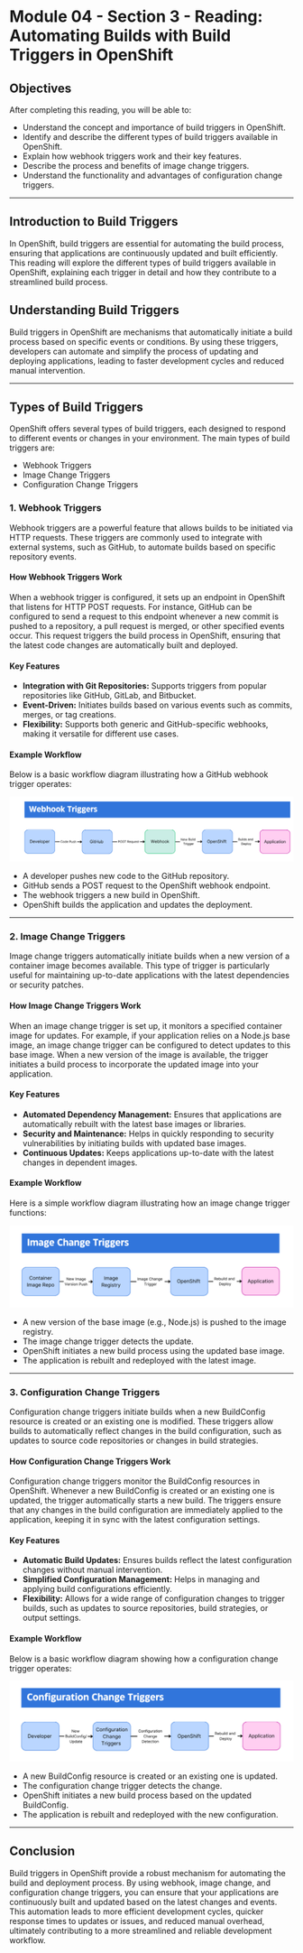# Module 04 - Section 3 - Reading: Automating Builds with Build Triggers in OpenShift

## Objectives
After completing this reading, you will be able to:
- Understand the concept and importance of build triggers in OpenShift.
- Identify and describe the different types of build triggers available in OpenShift.
- Explain how webhook triggers work and their key features.
- Describe the process and benefits of image change triggers.
- Understand the functionality and advantages of configuration change triggers.

---

## Introduction to Build Triggers
In OpenShift, build triggers are essential for automating the build process, ensuring that applications are continuously updated and built efficiently. This reading will explore the different types of build triggers available in OpenShift, explaining each trigger in detail and how they contribute to a streamlined build process.

## Understanding Build Triggers
Build triggers in OpenShift are mechanisms that automatically initiate a build process based on specific events or conditions. By using these triggers, developers can automate and simplify the process of updating and deploying applications, leading to faster development cycles and reduced manual intervention.

---

## Types of Build Triggers
OpenShift offers several types of build triggers, each designed to respond to different events or changes in your environment. The main types of build triggers are:
- Webhook Triggers
- Image Change Triggers
- Configuration Change Triggers

### 1. Webhook Triggers
Webhook triggers are a powerful feature that allows builds to be initiated via HTTP requests. These triggers are commonly used to integrate with external systems, such as GitHub, to automate builds based on specific repository events.

#### How Webhook Triggers Work
When a webhook trigger is configured, it sets up an endpoint in OpenShift that listens for HTTP POST requests. For instance, GitHub can be configured to send a request to this endpoint whenever a new commit is pushed to a repository, a pull request is merged, or other specified events occur. This request triggers the build process in OpenShift, ensuring that the latest code changes are automatically built and deployed.

#### Key Features
- **Integration with Git Repositories:** Supports triggers from popular repositories like GitHub, GitLab, and Bitbucket.
- **Event-Driven:** Initiates builds based on various events such as commits, merges, or tag creations.
- **Flexibility:** Supports both generic and GitHub-specific webhooks, making it versatile for different use cases.

#### Example Workflow

Below is a basic workflow diagram illustrating how a GitHub webhook trigger operates:

![x](resources/05/01-Webhook-Trigger.png)

- A developer pushes new code to the GitHub repository.
- GitHub sends a POST request to the OpenShift webhook endpoint.
- The webhook triggers a new build in OpenShift.
- OpenShift builds the application and updates the deployment.

---

### 2. Image Change Triggers
Image change triggers automatically initiate builds when a new version of a container image becomes available. This type of trigger is particularly useful for maintaining up-to-date applications with the latest dependencies or security patches.

#### How Image Change Triggers Work
When an image change trigger is set up, it monitors a specified container image for updates. For example, if your application relies on a Node.js base image, an image change trigger can be configured to detect updates to this base image. When a new version of the image is available, the trigger initiates a build process to incorporate the updated image into your application.

#### Key Features
- **Automated Dependency Management:** Ensures that applications are automatically rebuilt with the latest base images or libraries.
- **Security and Maintenance:** Helps in quickly responding to security vulnerabilities by initiating builds with updated base images.
- **Continuous Updates:** Keeps applications up-to-date with the latest changes in dependent images.

#### Example Workflow

Here is a simple workflow diagram illustrating how an image change trigger functions:

![x](resources/05/02-Image-Change-Triggers.png)

- A new version of the base image (e.g., Node.js) is pushed to the image registry.
- The image change trigger detects the update.
- OpenShift initiates a new build process using the updated base image.
- The application is rebuilt and redeployed with the latest image.

---

### 3. Configuration Change Triggers
Configuration change triggers initiate builds when a new BuildConfig resource is created or an existing one is modified. These triggers allow builds to automatically reflect changes in the build configuration, such as updates to source code repositories or changes in build strategies.

#### How Configuration Change Triggers Work
Configuration change triggers monitor the BuildConfig resources in OpenShift. Whenever a new BuildConfig is created or an existing one is updated, the trigger automatically starts a new build. The triggers ensure that any changes in the build configuration are immediately applied to the application, keeping it in sync with the latest configuration settings.

#### Key Features
- **Automatic Build Updates:** Ensures builds reflect the latest configuration changes without manual intervention.
- **Simplified Configuration Management:** Helps in managing and applying build configurations efficiently.
- **Flexibility:** Allows for a wide range of configuration changes to trigger builds, such as updates to source repositories, build strategies, or output settings.

#### Example Workflow

Below is a basic workflow diagram showing how a configuration change trigger operates:

![x](resources/05/03-Configuration-Change-Triggers.png)

- A new BuildConfig resource is created or an existing one is updated.
- The configuration change trigger detects the change.
- OpenShift initiates a new build process based on the updated BuildConfig.
- The application is rebuilt and redeployed with the new configuration.

---

## Conclusion
Build triggers in OpenShift provide a robust mechanism for automating the build and deployment process. By using webhook, image change, and configuration change triggers, you can ensure that your applications are continuously built and updated based on the latest changes and events. This automation leads to more efficient development cycles, quicker response times to updates or issues, and reduced manual overhead, ultimately contributing to a more streamlined and reliable development workflow.
